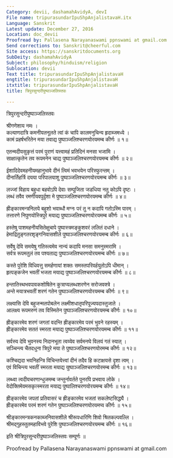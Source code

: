 ```yaml
---
Category: devii, dashamahAvidyA, devI
File name: tripurasundarIpuShpAnjalistavaH.itx
Language: Sanskrit
Latest update: December 27, 2016
Location: doc_devii
Proofread by: Pallasena Narayanaswami ppnswami at gmail.com
Send corrections to: Sanskrit@cheerful.com
Site access: https://sanskritdocuments.org
SubDeity: dashamahAvidyA
Subject: philosophy/hinduism/religion
Sublocation: devii
Text title: tripurasundarIpuShpAnjalistavaH
engtitle: tripurasundarIpuShpAnjalistavaH
itxtitle: tripurasundarIpuShpAnjalistavaH
title: त्रिपुरसुन्दरीपुष्पाञ्जलिस्तवः

---
```

  
 त्रिपुरसुन्दरीपुष्पाञ्जलिस्तवः   
  
श्रीगणेशाय नमः ।  
कल्याणदात्रि कमनीयतनूलते त्वां कं चापि कालमनुचिन्य हृदाब्जमध्ये ।  
कामं प्रहर्षभरितेन मया तवाद्य पुष्पाञ्जलिश्चरणयोरयमम्ब कीर्णः ॥ १॥  
  
एतन्मदीयसुकृत्तं परमं पुराणं यत्त्वामहं प्रतिदिनं मनसा भजामि ।  
साक्षात्कृतेन तव रूपमनेन चाद्य पुष्पाञ्जलिश्चरणयोरयमम्ब कीर्णः ॥ २॥  
  
ईशादिदेवमहनीयमहानुभावे दीनं त्विमं भवभयेन परिस्फुरन्तम् ।  
दीनार्तिहर्त्रि दयया परिपालयाशु पुष्पाञ्जलिश्चरणयोरयमम्ब कीर्णः ॥ ३॥  
  
लज्जां विहाय बहुधा बहवोऽपि देवाः सम्पूजिता जडधिया नतु कोऽपि दृष्टः ।  
लब्धं तवैव रमणीयवपुर्दृशा मे पुष्पाञ्जलिश्चरणयोरयमम्ब कीर्णः ॥ ४॥  
  
ह्रीङ्कारमन्त्रनिलये बहुशो भवाब्धौ मग्नः परं तु न कदापि गतोऽस्मि पारम् ।  
तत्तारणे निपुणयोस्त्रिपुरे मयाद्य पुष्पाञ्जलिश्चरणयोरयमम्ब कीर्णः ॥ ५॥  
  
हस्तेषु पाशमहनीयसितेक्षुचापे पुष्पास्त्रमङ्कुशवरं ललितं दधाने ।  
हेमाद्रितुङ्गतरशृङ्गनिवासशीले पुष्पाञ्जलिश्चरणयोरयमम्ब कीर्णः ॥ ६॥  
  
सर्वेषु देवि समयेषु गतिस्त्वमेव नान्यं कदापि मनसा समनुस्मरामि ।  
सर्वत्र रूपमतुलं तव पश्यताद्य पुष्पाञ्जलिश्चरणयोरयमम्ब कीर्णः ॥ ७॥  
  
कस्ते पुरेशि विधिवत्तु समर्हणायां शक्तः समस्तपरिवर्हयुतोऽपि धीमान् ।  
हृत्पङ्कजेन भवतीं भजता मयाद्य पुष्पाञ्जलिश्चरणयोरयमम्ब कीर्णः ॥ ८॥  
  
हन्तातिस्थभवपावकशोषितेन कुत्राप्यलब्धशरणेन सरोजवक्त्रे ।  
अन्ते मयात्रभवतीं शरणं गतेन पुष्पाञ्जलिश्चरणयोरयमम्ब कीर्णः ॥ ९॥  
  
लक्ष्यासि देवि बहुजन्मतपोबलेन लक्ष्मीशधातृपरिपूज्यपदास्तुजाते ।  
आलक्ष्य रूपमरुणं तव विस्मितेन पुष्पाञ्जलिश्चरणयोरयमम्ब कीर्णः ॥ १०॥  
  
ह्रीङ्कारमेव शरणं जगतां वदन्ति ह्रीङ्कारमेव परमं भुवने रहस्यम् ।  
ह्रीङ्कारमेव सततं स्मरता मयाद्य पुष्पाञ्जलिश्चरणयोरयमम्ब कीर्णः ॥ ११॥  
  
सर्वस्य देवि भुवनस्य निदानभूता त्वय्येव सर्वमनघे विलयं गतं स्यात् ।  
सञ्चिन्त्य चैतदधुना त्रिपुरे मया ते पुष्पाञ्जलिश्चरणयोरमम्ब कीर्णः ॥ १२॥  
  
कश्चिद्यदा भवनिहन्त्रि विचिन्तयेत्त्वां दीनं तदैव हि कटाक्षयसे दृशा त्वम् ।  
एवं विचिन्त्य भवतीं स्मरता मयाद्य युष्पाञ्जलिश्चरणयोरमम्ब कीर्णः ॥ १३॥  
  
लब्ध्वा त्वदीयचरणान्धुजमम्ब जन्तुर्नावर्तते पुनरपि प्रभवाय लोके ।  
वेदोक्तिमेवमसकृत्स्मरता मयाद्य पुष्पालिश्चरणयोरयमम्ब कीर्णः ॥ १४॥  
  
ह्रीङ्कारमेव जपतां प्रतिवासरं च ह्रीङ्कारमेव भजतां सकलेष्टसिद्ध्यै ।  
ह्रीङ्कारमेव परमं शरणं गतेन पुष्पाञ्जलिश्चरणयोरयमप्य कीर्णः ॥ १५॥  
  
श्रीङ्कारमन्त्रकनकाब्जनिवासशीले श्रीरूपधारिणि शिवो श्रितकल्पवल्लि ।  
श्रीमद्गुहस्तुतमहाविभवे पुरेशि पुष्पाञ्जलिश्चरणयोरयमम्ब कीर्णः ॥ १६॥  
  
इति श्रीत्रिपुरसुन्दरीपुष्पाञ्जलिस्तवः सम्पूर्णः ॥  
  
  
Proofread by Pallasena Narayanaswami ppnswami at gmail.com  
  
  
